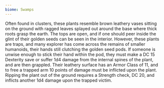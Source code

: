 ```yaml
---
biome: Swamps
---
```

Often found in clusters, these plants resemble brown leathery vases sitting on the ground with ragged leaves splayed out around the base where thick roots grasp the earth. The tops are open, and if one should peer inside the glint of their golden seeds can be seen in the interior. However, these plants are traps, and many explorer has come across the remains of smaller humanoids, their hands still clutching the golden seed pods. If someone is unwise enough to stick their hand within the pod, they must make a DC 15 Dexterity save or suffer 1d4 damage from the internal spines of the plant, and are then grappled. Their leathery surface has an Armor Class of 11, and to free a trapped arm 10 points of damage must be inflicted upon the plant. Ripping the plant out of the ground requires a Strength check, DC 20, and inflicts another 1d4 damage upon the trapped victim. 

